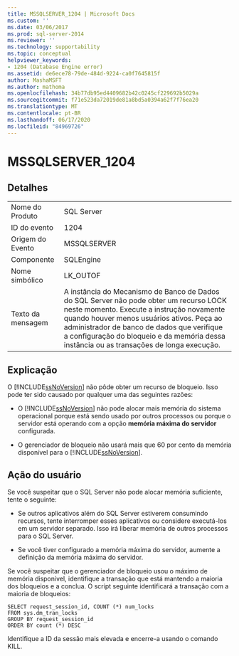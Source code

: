 ```yaml
---
title: MSSQLSERVER_1204 | Microsoft Docs
ms.custom: ''
ms.date: 03/06/2017
ms.prod: sql-server-2014
ms.reviewer: ''
ms.technology: supportability
ms.topic: conceptual
helpviewer_keywords:
- 1204 (Database Engine error)
ms.assetid: de6ece78-79de-484d-9224-ca0f7645815f
author: MashaMSFT
ms.author: mathoma
ms.openlocfilehash: 34b77db95ed4409682b42c0245cf229692b5029a
ms.sourcegitcommit: f71e523da72019de81a8bd5a0394a62f7f76ea20
ms.translationtype: MT
ms.contentlocale: pt-BR
ms.lasthandoff: 06/17/2020
ms.locfileid: "84969726"
---
```

# <a name="mssqlserver_1204"></a>MSSQLSERVER_1204
    
## <a name="details"></a>Detalhes  
  
|||  
|-|-|  
|Nome do Produto|SQL Server|  
|ID do evento|1204|  
|Origem do Evento|MSSQLSERVER|  
|Componente|SQLEngine|  
|Nome simbólico|LK_OUTOF|  
|Texto da mensagem|A instância do Mecanismo de Banco de Dados do SQL Server não pode obter um recurso LOCK neste momento. Execute a instrução novamente quando houver menos usuários ativos. Peça ao administrador de banco de dados que verifique a configuração do bloqueio e da memória dessa instância ou as transações de longa execução.|  
  
## <a name="explanation"></a>Explicação  
 O [!INCLUDE[ssNoVersion](../../includes/ssnoversion-md.md)] não pôde obter um recurso de bloqueio. Isso pode ter sido causado por qualquer uma das seguintes razões:  
  
-   O [!INCLUDE[ssNoVersion](../../includes/ssnoversion-md.md)] não pode alocar mais memória do sistema operacional porque está sendo usado por outros processos ou porque o servidor está operando com a opção **memória máxima do servidor** configurada.  
  
-   O gerenciador de bloqueio não usará mais que 60 por cento da memória disponível para o [!INCLUDE[ssNoVersion](../../includes/ssnoversion-md.md)].  
  
## <a name="user-action"></a>Ação do usuário  
 Se você suspeitar que o SQL Server não pode alocar memória suficiente, tente o seguinte:  
  
-   Se outros aplicativos além do SQL Server estiverem consumindo recursos, tente interromper esses aplicativos ou considere executá-los em um servidor separado. Isso irá liberar memória de outros processos para o SQL Server.  
  
-   Se você tiver configurado a memória máxima do servidor, aumente a definição da memória máxima do servidor.  
  
 Se você suspeitar que o gerenciador de bloqueio usou o máximo de memória disponível, identifique a transação que está mantendo a maioria dos bloqueios e a conclua. O script seguinte identificará a transação com a maioria de bloqueios:  
  
```  
SELECT request_session_id, COUNT (*) num_locks  
FROM sys.dm_tran_locks  
GROUP BY request_session_id   
ORDER BY count (*) DESC  
```  
  
 Identifique a ID da sessão mais elevada e encerre-a usando o comando KILL.  
  
  
